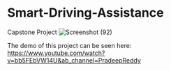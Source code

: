 # Smart-Driving-Assistance
Capstone Project
![Screenshot (92)](https://user-images.githubusercontent.com/51847492/209965791-42e29f4f-21d6-4ac2-9ac1-8163d2b19be8.png)

The demo of this project can be seen here: https://www.youtube.com/watch?v=bb5FEbVW14U&ab_channel=PradeepReddy
